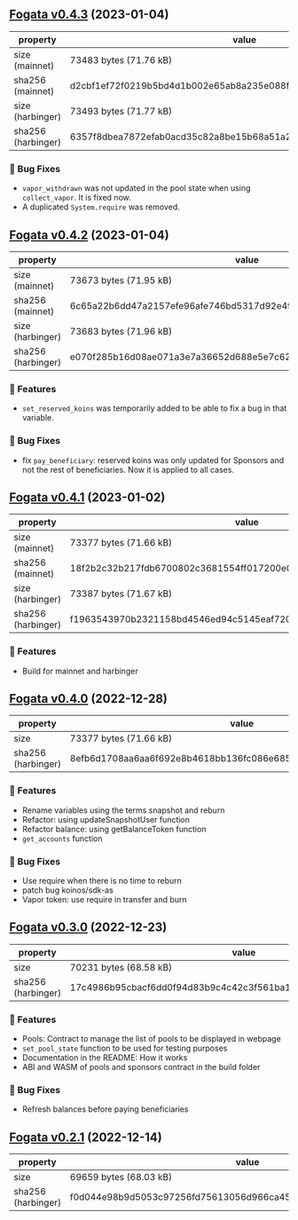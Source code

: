 ## [Fogata v0.4.3](https://github.com/joticajulian/fogata/releases/tag/v0.4.3) (2023-01-04)

property | value
--- | ---
size (mainnet) | 73483 bytes (71.76 kB)
sha256 (mainnet) | d2cbf1ef72f0219b5bd4d1b002e65ab8a235e088f3f9d166c25b425c93f96757
size (harbinger) | 73493 bytes (71.77 kB)
sha256 (harbinger) | 6357f8dbea7872efab0acd35c82a8be15b68a51a2f429ce08a28415367068497

### 🐛 Bug Fixes

- `vapor_withdrawn` was not updated in the pool state when using `collect_vapor`. It is fixed now.
- A duplicated `System.require` was removed.

## [Fogata v0.4.2](https://github.com/joticajulian/fogata/releases/tag/v0.4.2) (2023-01-04)

property | value
--- | ---
size (mainnet) | 73673 bytes (71.95 kB)
sha256 (mainnet) | 6c65a22b6dd47a2157efe96afe746bd5317d92e49dd8fa5afa219d835c090bf2
size (harbinger) | 73683 bytes (71.96 kB)
sha256 (harbinger) | e070f285b16d08ae071a3e7a36652d688e5e7c62b9b97eccbb4d750d602be868

### 🚀 Features

- `set_reserved_koins` was temporarily added to be able to fix a bug in that variable.

### 🐛 Bug Fixes

- fix `pay_beneficiary`: reserved koins was only updated for Sponsors and not the rest of beneficiaries. Now it is applied to all cases.

## [Fogata v0.4.1](https://github.com/joticajulian/fogata/releases/tag/v0.4.1) (2023-01-02)

property | value
--- | ---
size (mainnet) | 73377 bytes (71.66 kB)
sha256 (mainnet) | 18f2b2c32b217fdb6700802c3681554ff017200e0d326481e40dcdeb751c2026
size (harbinger) | 73387 bytes (71.67 kB)
sha256 (harbinger) | f1963543970b2321158bd4546ed94c5145eaf720689fe33d74578091ceb72b79

### 🚀 Features

- Build for mainnet and harbinger

## [Fogata v0.4.0](https://github.com/joticajulian/fogata/releases/tag/v0.4.0) (2022-12-28)

property | value
--- | ---
size | 73377 bytes (71.66 kB)
sha256 (harbinger) | 8efb6d1708aa6aa6f692e8b4618bb136fc086e6857573f5c516ac90ec3fc855b

### 🚀 Features

- Rename variables using the terms snapshot and reburn
- Refactor: using updateSnapshotUser function
- Refactor balance: using getBalanceToken function
- `get_accounts` function

### 🐛 Bug Fixes

- Use require when there is no time to reburn
- patch bug koinos/sdk-as
- Vapor token: use require in transfer and burn

## [Fogata v0.3.0](https://github.com/joticajulian/fogata/releases/tag/v0.3.0) (2022-12-23)

property | value
--- | ---
size | 70231 bytes (68.58 kB)
sha256 (harbinger) | 17c4986b95cbacf6dd0f94d83b9c4c42c3f561ba1dd8aa685cc9b512352e9cb2

### 🚀 Features

- Pools: Contract to manage the list of pools to be displayed in webpage
- `set_pool_state` function to be used for testing purposes
- Documentation in the README: How it works
- ABI and WASM of pools and sponsors contract in the build folder

### 🐛 Bug Fixes

- Refresh balances before paying beneficiaries

## [Fogata v0.2.1](https://github.com/joticajulian/fogata/releases/tag/v0.2.1) (2022-12-14)

property | value
--- | ---
size | 69659 bytes (68.03 kB)
sha256 (harbinger) | f0d044e98b9d5053c97256fd75613056d966ca45d240a1c783dc3615209d712e
